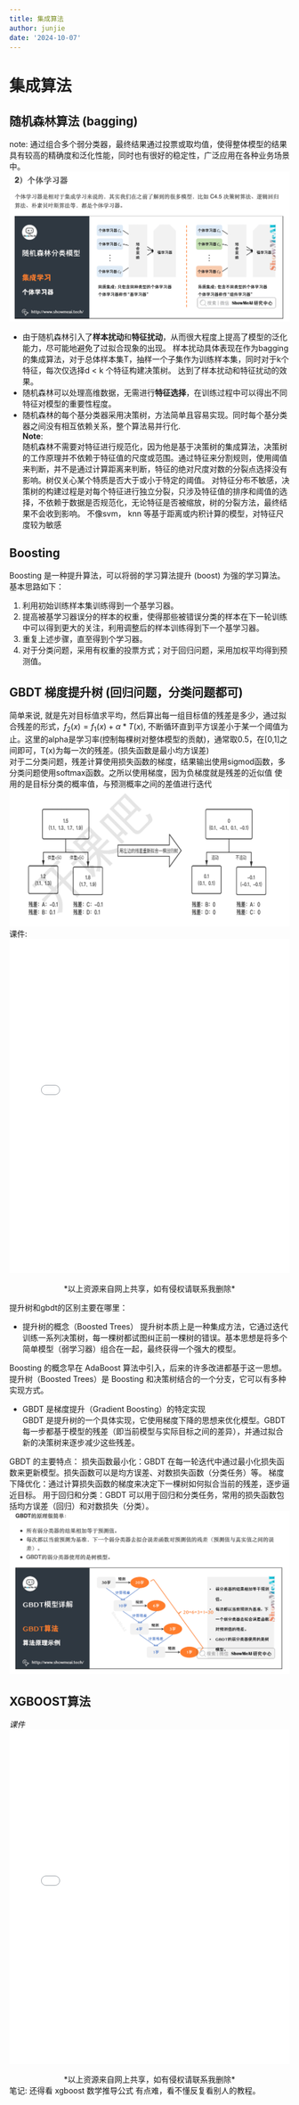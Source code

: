 ```yaml
---
title: 集成算法
author: junjie
date: '2024-10-07'
---
```

# 集成算法
## 随机森林算法 (bagging)
note: 通过组合多个弱分类器，最终结果通过投票或取均值，使得整体模型的结果具有较高的精确度和泛化性能，同时也有很好的稳定性，广泛应用在各种业务场景中。 
![alt text](./datamining.assets/randomtree.png)
- 由于随机森林引入了**样本扰动**和**特征扰动**，从而很大程度上提高了模型的泛化能力，尽可能地避免了过拟合现象的出现。 样本扰动具体表现在作为bagging的集成算法，对于总体样本集T，抽样一个子集作为训练样本集，同时对于k个特征，每次仅选择d < k 个特征构建决策树。 达到了样本扰动和特征扰动的效果。
- 随机森林可以处理高维数据，无需进行**特征选择**，在训练过程中可以得出不同特征对模型的重要性程度。
- 随机森林的每个基分类器采用决策树，方法简单且容易实现。同时每个基分类器之间没有相互依赖关系，整个算法易并行化.  
**Note**:  
随机森林不需要对特征进行规范化，因为他是基于决策树的集成算法，决策树的工作原理并不依赖于特征值的尺度或范围。通过特征来分割规则，使用阈值来判断，并不是通过计算距离来判断，特征的绝对尺度对数的分裂点选择没有影响。树仅关心某个特质是否大于或小于特定的阈值。 对特征分布不敏感，决策树的构建过程是对每个特征进行独立分裂，只涉及特征值的排序和阈值的选择，不依赖于数据是否规范化，无论特征是否被缩放，树的分裂方法，最终结果不会收到影响。 
不像svm， knn 等基于距离或内积计算的模型，对特征尺度较为敏感

## Boosting
Boosting 是一种提升算法，可以将弱的学习算法提升 (boost) 为强的学习算法。基本思路如下：

1. 利用初始训练样本集训练得到一个基学习器。
2. 提高被基学习器误分的样本的权重，使得那些被错误分类的样本在下一轮训练中可以得到更大的关注，利用调整后的样本训练得到下一个基学习器。
3. 重复上述步骤，直至得到个学习器。
4. 对于分类问题，采用有权重的投票方式；对于回归问题，采用加权平均得到预测值。

## GBDT 梯度提升树 (回归问题，分类问题都可)
简单来说, 就是先对目标值求平均，然后算出每一组目标值的残差是多少，通过拟合残差的形式，$f_2(x) = f_1(x) + \alpha * T(x)$, 不断循环直到平方误差小于某一个阈值为止。这里的alpha是学习率(控制每棵树对整体模型的贡献)，通常取0.5，在[0,1]之间即可，T(x)为每一次的残差。(损失函数是最小均方误差)  
对于二分类问题，残差计算使用损失函数的梯度，结果输出使用sigmod函数，多分类问题使用softmax函数。<color font='red'>之所以使用梯度，因为负梯度就是残差的近似值</color> 使用的是目标分类的概率值，与预测概率之间的差值进行迭代  
![alt text](./datamining.assets/image.png)  
课件:<embed src="/GBDT_cours.pdf" type="application/pdf" width="100%" height="600px" />
<div style="text-align: center">*以上资源来自网上共享，如有侵权请联系我删除*</div>  
  
提升树和gbdt的区别主要在哪里：
-  提升树的概念（Boosted Trees） 
提升树本质上是一种集成方法，它通过迭代训练一系列决策树，每一棵树都试图纠正前一棵树的错误。基本思想是将多个简单模型（弱学习器）组合在一起，最终获得一个强大的模型。 

Boosting 的概念早在 AdaBoost 算法中引入，后来的许多改进都基于这一思想。提升树（Boosted Trees）是 Boosting 和决策树结合的一个分支，它可以有多种实现方式。 

- GBDT 是梯度提升（Gradient Boosting）的特定实现  
GBDT 是提升树的一个具体实现，它使用梯度下降的思想来优化模型。GBDT 每一步都基于模型的残差（即当前模型与实际目标之间的差异），并通过拟合新的决策树来逐步减少这些残差。 

GBDT 的主要特点：
损失函数最小化：GBDT 在每一轮迭代中通过最小化损失函数来更新模型。损失函数可以是均方误差、对数损失函数（分类任务）等。
梯度下降优化：通过计算损失函数的梯度来决定下一棵树如何拟合当前的残差，逐步逼近目标。
用于回归和分类：GBDT 可以用于回归和分类任务，常用的损失函数包括均方误差（回归）和对数损失（分类）。
![alt text](./datamining.assets/gbdt.png)


## XGBOOST算法
*课件*  
<embed src="/xgboost.pdf" type="application/pdf" width="100%" height="600px" />
<div style="text-align: center">*以上资源来自网上共享，如有侵权请联系我删除*</div>  
笔记:  
还得看 xgboost 数学推导公式 有点难，看不懂反复看别人的教程。

